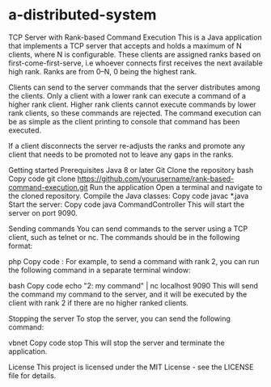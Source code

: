 # a-distributed-system
TCP Server with Rank-based Command Execution
This is a Java application that implements a TCP server that accepts and holds a maximum of N clients, where N is configurable. These clients are assigned ranks based on first-come-first-serve, i.e whoever connects first receives the next available high rank. Ranks are from 0–N, 0 being the highest rank.

Clients can send to the server commands that the server distributes among the clients. Only a client with a lower rank can execute a command of a higher rank client. Higher rank clients cannot execute commands by lower rank clients, so these commands are rejected. The command execution can be as simple as the client printing to console that command has been executed.

If a client disconnects the server re-adjusts the ranks and promote any client that needs to be promoted not to leave any gaps in the ranks.

Getting started
Prerequisites
Java 8 or later
Git
Clone the repository
bash
Copy code
git clone https://github.com/yourusername/rank-based-command-execution.git
Run the application
Open a terminal and navigate to the cloned repository.
Compile the Java classes:
Copy code
javac *.java
Start the server:
Copy code
java CommandController
This will start the server on port 9090.

Sending commands
You can send commands to the server using a TCP client, such as telnet or nc. The commands should be in the following format:

php
Copy code
<rank>: <command>
For example, to send a command with rank 2, you can run the following command in a separate terminal window:

bash
Copy code
echo "2: my command" | nc localhost 9090
This will send the command my command to the server, and it will be executed by the client with rank 2 if there are no higher ranked clients.

Stopping the server
To stop the server, you can send the following command:

vbnet
Copy code
stop
This will stop the server and terminate the application.

License
This project is licensed under the MIT License - see the LICENSE file for details.




